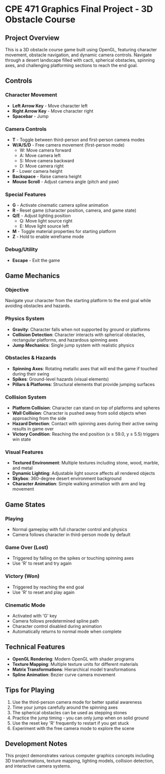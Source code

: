 # CPE 471 Graphics Final Project - 3D Obstacle Course

## Project Overview
This is a 3D obstacle course game built using OpenGL, featuring character movement, obstacle navigation, and dynamic camera controls. Navigate through a desert landscape filled with cacti, spherical obstacles, spinning axes, and challenging platforming sections to reach the end goal.

## Controls

### Character Movement
- **Left Arrow Key** - Move character left
- **Right Arrow Key** - Move character right  
- **Spacebar** - Jump

### Camera Controls
- **T** - Toggle between third-person and first-person camera modes
- **W/A/S/D** - Free camera movement (first-person mode)
  - W: Move camera forward
  - A: Move camera left
  - S: Move camera backward
  - D: Move camera right
- **F** - Lower camera height
- **Backspace** - Raise camera height
- **Mouse Scroll** - Adjust camera angle (pitch and yaw)

### Special Features
- **G** - Activate cinematic camera spline animation
- **R** - Reset game (character position, camera, and game state)
- **Q/E** - Adjust lighting position
  - Q: Move light source right
  - E: Move light source left
- **M** - Toggle material properties for starting platform
- **Z** - Hold to enable wireframe mode

### Debug/Utility
- **Escape** - Exit the game

## Game Mechanics

### Objective
Navigate your character from the starting platform to the end goal while avoiding obstacles and hazards.

### Physics System
- **Gravity**: Character falls when not supported by ground or platforms
- **Collision Detection**: Character interacts with spherical obstacles, rectangular platforms, and hazardous spinning axes
- **Jump Mechanics**: Single jump system with realistic physics

### Obstacles & Hazards
- **Spinning Axes**: Rotating metallic axes that will end the game if touched during their swing
- **Spikes**: Ground-level hazards (visual elements)
- **Pillars & Platforms**: Structural elements that provide jumping surfaces

### Collision System
- **Platform Collision**: Character can stand on top of platforms and spheres
- **Wall Collision**: Character is pushed away from solid objects when approaching from the side
- **Hazard Detection**: Contact with spinning axes during their active swing results in game over
- **Victory Condition**: Reaching the end position (x ≥ 59.0, y ≥ 5.5) triggers win state

### Visual Features
- **Textured Environment**: Multiple textures including stone, wood, marble, and metal
- **Dynamic Lighting**: Adjustable light source affects all rendered objects
- **Skybox**: 360-degree desert environment background
- **Character Animation**: Simple walking animation with arm and leg movement

## Game States

### Playing
- Normal gameplay with full character control and physics
- Camera follows character in third-person mode by default

### Game Over (Lost)
- Triggered by falling on the spikes or touching spinning axes
- Use 'R' to reset and try again

### Victory (Won)
- Triggered by reaching the end goal
- Use 'R' to reset and play again

### Cinematic Mode
- Activated with 'G' key
- Camera follows predetermined spline path
- Character control disabled during animation
- Automatically returns to normal mode when complete

## Technical Features
- **OpenGL Rendering**: Modern OpenGL with shader programs
- **Texture Mapping**: Multiple texture units for different materials
- **Matrix Transformations**: Hierarchical model transformations
- **Spline Animation**: Bezier curve camera movement

## Tips for Playing
1. Use the third-person camera mode for better spatial awareness
2. Time your jumps carefully around the spinning axes
3. The spherical obstacles can be used as stepping stones
4. Practice the jump timing - you can only jump when on solid ground
5. Use the reset key 'R' frequently to restart if you get stuck
6. Experiment with the free camera mode to explore the scene

## Development Notes
This project demonstrates various computer graphics concepts including 3D transformations, texture mapping, lighting models, collision detection, and interactive camera systems.
